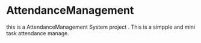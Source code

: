 # AttendanceManagement
this is a AttendanceManagement System project .
This is a simpple and mini task attendance manage.
